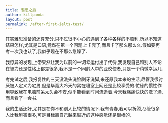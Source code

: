 ```yaml
---
title: 雅思之后
author: killpanda
layout: post
permalink: /after-first-ielts-test/
---
```

其实雅思准备的还算充分,只不过很不小心的遇到了各种各样的不顺利,所以不知道结果怎样,尤其是口语,竟然在第一个问题上卡壳了,而且卡了那么那么久.假如要再考一次我也认了,我似乎现在不那么急躁了.  

我惊异的发现,上帝果然让我为以前的一切幸运付出了代价,我发现自己和别人不论在智力还是性格上都差很多,我不是一个同龄人中的亚佼佼者,只是一个稍微幸运儿.  

考完试之后,我报复性的三天没洗头洗脸刷牙洗脚,来还原我本来的生活,尽管我很讨厌被人定义为宅男,但是毕竟大冷天的窝在寝室上网还是比较享受的.忙碌的惯性作用导致我在电脑前呆太久会不安,似乎能看到时间流逝着.今天我痛痛快快的洗了澡,而且看了一会书.  

我的生活还好,尤其是在你不和别人比较的情况下.我有青春,我可以折腾,尽管很多人比我厉害很多,可是目标离自己越来越近的这种感觉还是很棒的.
